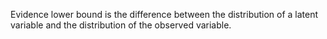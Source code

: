 Evidence lower bound is the difference between the distribution of a latent variable and the distribution of the observed variable.